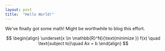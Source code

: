 ```yaml
---
layout: post
title:  "Hello World!"
---
```


We've finally got some math! Might be worthwhile to blog this effort.

$$
\begin{align}
\underset{x \in \mathbb{R}^N}{\text{minimize }} f(x) \quad \text{subject to}\quad Ax = b
\end{align}
$$